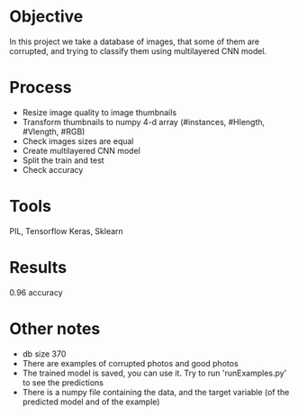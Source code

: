 # Objective

In this project we take a database of images, that some of them are corrupted, and trying to classify them 
using multilayered CNN model.

# Process

* Resize image quality to image thumbnails
* Transform thumbnails to numpy 4-d array (#instances, #Hlength, #Vlength, #RGB)
* Check images sizes are equal
* Create multilayered CNN model
* Split the train and test
* Check accuracy

# Tools

PIL, Tensorflow Keras, Sklearn

# Results

0.96 accuracy

# Other notes

* db size 370
* There are examples of corrupted photos and good photos
* The trained model is saved, you can use it. Try to run 'runExamples.py' to see the predictions
* There is a numpy file containing the data, and the target variable (of the predicted model and of the example)   
